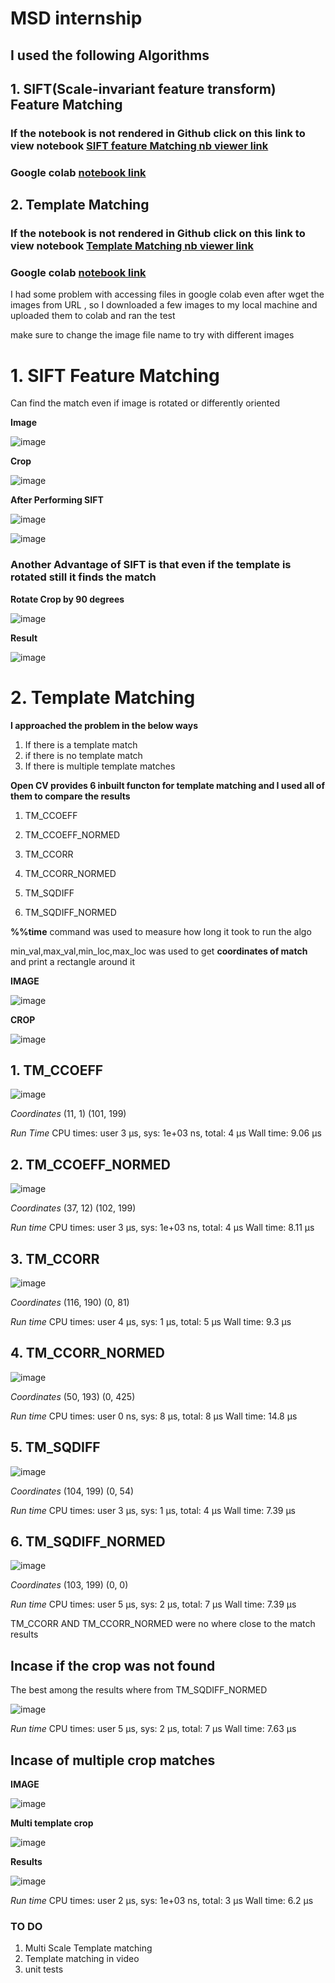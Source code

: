 # MSD internship

## I used the following Algorithms 

## 1. SIFT(Scale-invariant feature transform) Feature Matching

### If the notebook is not rendered in Github click on this link to view notebook [SIFT feature Matching nb viewer link](https://nbviewer.jupyter.org/github/zszazi/MSD/blob/master/SIFT_feature_matching.ipynb)
 
 ### Google colab [notebook link](https://colab.research.google.com/github/zszazi/MSD/blob/master/SIFT_feature_matching.ipynb)

## 2. Template Matching 
 ### If the notebook is not rendered in Github click on this link to view notebook [Template Matching nb viewer link](https://nbviewer.jupyter.org/github/zszazi/MSD/blob/master/template_matching.ipynb)
 
 ### Google colab [notebook link](https://colab.research.google.com/github/zszazi/MSD/blob/master/template_matching.ipynb)
 
I had some problem with accessing files in google colab even after wget the images from URL , so I downloaded a few images to my local machine and uploaded them to colab and ran the test

make sure to change the image file name to try with different images

# 1. SIFT Feature Matching
Can find the match even if image is rotated or differently oriented

**Image**

![image](https://user-images.githubusercontent.com/41579863/57636447-c4f6e500-75c6-11e9-8a5a-8b1732aaf01b.png)

**Crop**

![image](https://user-images.githubusercontent.com/41579863/57637141-4733d900-75c8-11e9-804e-4f8af21309bb.png)

**After Performing SIFT**

![image](https://user-images.githubusercontent.com/41579863/57637197-6468a780-75c8-11e9-918f-ed96f220a739.png)

![image](https://user-images.githubusercontent.com/41579863/57637229-819d7600-75c8-11e9-8375-50e49b7b2c21.png)

### Another Advantage of SIFT is that even if the template is rotated still it finds the match

 **Rotate Crop by 90 degrees**
 
 ![image](https://user-images.githubusercontent.com/41579863/57637320-c2958a80-75c8-11e9-95ae-3115d6f07d1a.png)
 
 **Result**
 
 ![image](https://user-images.githubusercontent.com/41579863/57637351-d6d98780-75c8-11e9-88c7-30585b84b439.png)

# 2. Template Matching

**I approached the problem in the below ways**
1. If there is a template match
2. if there is no template match
3. If there is multiple template matches


**Open CV provides 6 inbuilt functon for template matching and I used all of them to compare the results**
1. TM_CCOEFF

2. TM_CCOEFF_NORMED

3. TM_CCORR

4. TM_CCORR_NORMED

5. TM_SQDIFF

6. TM_SQDIFF_NORMED
 
**%%time** command was used to measure how long it took to run the algo

min_val,max_val,min_loc,max_loc was used to get **coordinates of match** and print a rectangle around it

**IMAGE**

![image](https://user-images.githubusercontent.com/41579863/57481850-b657b780-72c0-11e9-91eb-815dbc44a5eb.png)


**CROP**

![image](https://user-images.githubusercontent.com/41579863/57481899-d5564980-72c0-11e9-9217-38f0bb2d528e.png)

## 1. TM_CCOEFF
![image](https://user-images.githubusercontent.com/41579863/57481986-12bad700-72c1-11e9-88b1-88bacab58754.png)

*Coordinates* (11, 1) (101, 199)

*Run Time* CPU times: user 3 µs, sys: 1e+03 ns, total: 4 µs
Wall time: 9.06 µs

## 2. TM_CCOEFF_NORMED
![image](https://user-images.githubusercontent.com/41579863/57482101-6a594280-72c1-11e9-8e4e-cb835823aeb7.png)

*Coordinates* (37, 12) (102, 199)

*Run time* CPU times: user 3 µs, sys: 1e+03 ns, total: 4 µs
 Wall time: 8.11 µs
 
 
 ## 3. TM_CCORR
 ![image](https://user-images.githubusercontent.com/41579863/57482207-a9879380-72c1-11e9-985c-4f12d5be8c83.png)
 
*Coordinates* (116, 190) (0, 81)

*Run time* CPU times: user 4 µs, sys: 1 µs, total: 5 µs
Wall time: 9.3 µs

## 4. TM_CCORR_NORMED
![image](https://user-images.githubusercontent.com/41579863/57482295-ed7a9880-72c1-11e9-981b-a446aa0f3072.png)
 
*Coordinates* (50, 193) (0, 425)

*Run time* CPU times: user 0 ns, sys: 8 µs, total: 8 µs
Wall time: 14.8 µs

## 5. TM_SQDIFF
![image](https://user-images.githubusercontent.com/41579863/57482407-2b77bc80-72c2-11e9-9751-05a47910ab58.png)

*Coordinates* (104, 199) (0, 54)

*Run time* CPU times: user 3 µs, sys: 1 µs, total: 4 µs
Wall time: 7.39 µs

## 6. TM_SQDIFF_NORMED

![image](https://user-images.githubusercontent.com/41579863/57482484-5e21b500-72c2-11e9-8990-2dcb874eb293.png)

*Coordinates* (103, 199) (0, 0)

*Run time* CPU times: user 5 µs, sys: 2 µs, total: 7 µs
Wall time: 7.39 µs

TM_CCORR AND TM_CCORR_NORMED were no where close to the match results

## Incase if the crop was not found

The best among the results where from TM_SQDIFF_NORMED

![image](https://user-images.githubusercontent.com/41579863/57482604-ae991280-72c2-11e9-8c7f-667c6e0c7b7f.png)

*Run time* CPU times: user 5 µs, sys: 2 µs, total: 7 µs
Wall time: 7.63 µs

## Incase of multiple crop matches 
**IMAGE**

![image](https://user-images.githubusercontent.com/41579863/57482671-e30cce80-72c2-11e9-957c-d9f119cb0c6d.png)

**Multi template crop**

![image](https://user-images.githubusercontent.com/41579863/57482703-f28c1780-72c2-11e9-8ed2-fafa3f30419c.png)

**Results**

![image](https://user-images.githubusercontent.com/41579863/57482752-10597c80-72c3-11e9-86a9-d91dbe3f0a7c.png)

*Run time* CPU times: user 2 µs, sys: 1e+03 ns, total: 3 µs
Wall time: 6.2 µs



### TO DO 
1. Multi Scale Template matching
2. Template matching in video
3. unit tests

 
